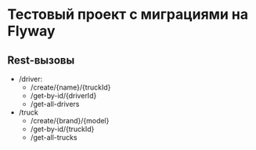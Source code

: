 # Тестовый проект с миграциями на Flyway

## Rest-вызовы
- /driver:
  - /create/{name}/{truckId}
  - /get-by-id/{driverId}
  - /get-all-drivers
- /truck
  - /create/{brand}/{model}
  - /get-by-id/{truckId}
  - /get-all-trucks